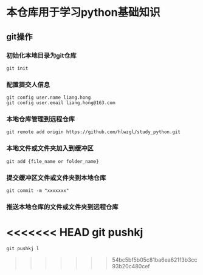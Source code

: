 # 本仓库用于学习python基础知识

## git操作
### 初始化本地目录为git仓库
    git init
### 配置提交人信息
    git config user.name liang.hong
    git config user.email liang.hong@163.com
### 本地仓库管理到远程仓库
    git remote add origin https://github.com/hlwzgl/study_python.git
### 本地文件或文件夹加入到缓冲区
    git add {file_name or folder_name}
### 提交缓冲区文件或文件夹到本地仓库
    git commit -m "xxxxxxx"
### 推送本地仓库的文件或文件夹到远程仓库
<<<<<<< HEAD
    git pushkj
=======
    git pushkj l
>>>>>>> 54bc5bf5b05c81ba6ea621f3b3cc93b20c480cef
